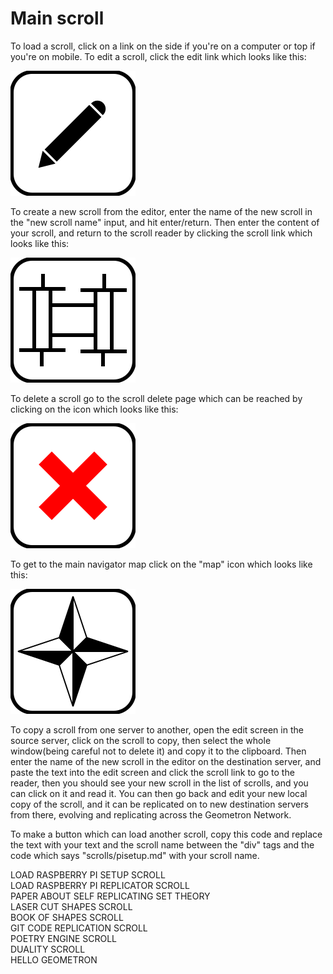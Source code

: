 
# Main scroll

To load a scroll, click on a link on the side if you're on a computer or top if you're on mobile.  To edit a scroll, click the edit link which looks like this:

[![](iconsymbols/edit.svg)](scrolleditor.html)

To create a new scroll from the editor, enter the name of the new scroll in the "new scroll name" input, and hit enter/return.  Then enter the content of your scroll, and return to the scroll reader by clicking the scroll link which looks like this:


![](iconsymbols/scroll.svg)

To delete a scroll go to the scroll delete page which can be reached by clicking on the icon which looks like this:

[![](iconsymbols/delete.svg)](scrolldelete.html)

To get to the main navigator map click on the "map" icon which looks like this:

[![](iconsymbols/map.svg)](map.html)

To copy a scroll from one server to another, open the edit screen in the source server, click on the scroll to copy, then select the whole window(being careful not to delete it) and copy it to the clipboard.  Then enter the name of the new scroll in the editor on the destination server, and paste the text into the edit screen and click the scroll link to go to the reader, then you should see your new scroll in the list of scrolls, and you can click on it and read it.  You can then go back and edit your new local copy of the scroll, and it can be replicated on to new destination servers from there, evolving and replicating across the Geometron Network.  

To make a button which can load another scroll, copy this code and replace the text with your text and the scroll name between the "div" tags and the code which says "scrolls/pisetup.md" with your scroll name.

<div class = "button" onclick = "loadscroll(&#34scrolls/pisetup.md&#34)">LOAD RASPBERRY PI SETUP SCROLL</div>

<div class = "button" onclick = "loadscroll(&#34scrolls/pireplicate.md&#34)">LOAD RASPBERRY PI REPLICATOR SCROLL</div>

<div class = "button" onclick = "loadscroll(&#34scrolls/srs.md&#34)">PAPER ABOUT SELF REPLICATING SET THEORY</div>

<div class = "button" onclick = "loadscroll(&#34scrolls/lasercutshapes&#34)">LASER CUT SHAPES SCROLL</div>

<div class = "button" onclick = "loadscroll(&#34scrolls/bookofshapes&#34)">BOOK OF SHAPES SCROLL</div>

<div class = "button" onclick = "loadscroll(&#34scrolls/github.md&#34)">GIT CODE REPLICATION SCROLL</div>

<div class = "button" onclick = "loadscroll(&#34scrolls/poetryengine.md&#34)">POETRY ENGINE SCROLL</div>

<div class = "button" onclick = "loadscroll(&#34scrolls/duality&#34)">DUALITY SCROLL</div>

<div class = "button" onclick = "loadscroll(&#34scrolls/hellogeometron&#34)">HELLO GEOMETRON</div>









